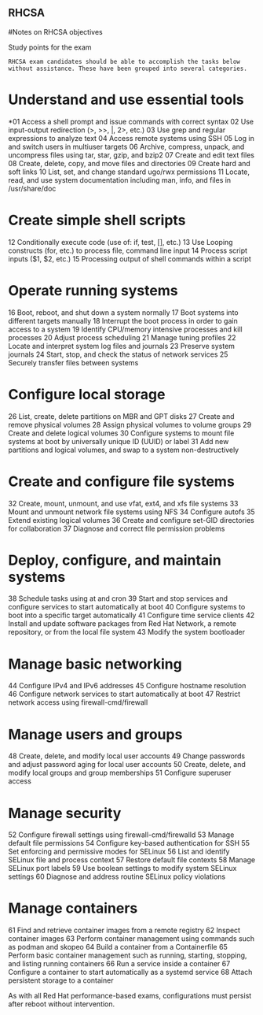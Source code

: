 ## RHCSA
#Notes on RHCSA objectives

Study points for the exam

    RHCSA exam candidates should be able to accomplish the tasks below without assistance. These have been grouped into several categories.
# Understand and use essential tools

*01        Access a shell prompt and issue commands with correct syntax
02        Use input-output redirection (>, >>, |, 2>, etc.)
03        Use grep and regular expressions to analyze text
04        Access remote systems using SSH
05        Log in and switch users in multiuser targets
06        Archive, compress, unpack, and uncompress files using tar, star, gzip, and bzip2
07        Create and edit text files
08        Create, delete, copy, and move files and directories
09        Create hard and soft links
10        List, set, and change standard ugo/rwx permissions
11        Locate, read, and use system documentation including man, info, and files in /usr/share/doc

# Create simple shell scripts

12        Conditionally execute code (use of: if, test, [], etc.)
13        Use Looping constructs (for, etc.) to process file, command line input
14        Process script inputs ($1, $2, etc.)
15        Processing output of shell commands within a script

# Operate running systems

16        Boot, reboot, and shut down a system normally
17        Boot systems into different targets manually
18        Interrupt the boot process in order to gain access to a system
19        Identify CPU/memory intensive processes and kill processes
20        Adjust process scheduling
21        Manage tuning profiles
22        Locate and interpret system log files and journals
23        Preserve system journals
24        Start, stop, and check the status of network services
25        Securely transfer files between systems

# Configure local storage

26        List, create, delete partitions on MBR and GPT disks
27        Create and remove physical volumes
28        Assign physical volumes to volume groups
29        Create and delete logical volumes
30        Configure systems to mount file systems at boot by universally unique ID (UUID) or label
31        Add new partitions and logical volumes, and swap to a system non-destructively

# Create and configure file systems

32        Create, mount, unmount, and use vfat, ext4, and xfs file systems
33        Mount and unmount network file systems using NFS
34        Configure autofs
35        Extend existing logical volumes
36        Create and configure set-GID directories for collaboration
37        Diagnose and correct file permission problems

# Deploy, configure, and maintain systems

38        Schedule tasks using at and cron
39        Start and stop services and configure services to start automatically at boot
40        Configure systems to boot into a specific target automatically
41        Configure time service clients
42        Install and update software packages from Red Hat Network, a remote repository, or from the local file system
43        Modify the system bootloader

# Manage basic networking

44        Configure IPv4 and IPv6 addresses
45        Configure hostname resolution
46        Configure network services to start automatically at boot
47        Restrict network access using firewall-cmd/firewall

# Manage users and groups

48        Create, delete, and modify local user accounts
49        Change passwords and adjust password aging for local user accounts
50        Create, delete, and modify local groups and group memberships
51        Configure superuser access

# Manage security

52        Configure firewall settings using firewall-cmd/firewalld
53        Manage default file permissions
54        Configure key-based authentication for SSH
55        Set enforcing and permissive modes for SELinux
56        List and identify SELinux file and process context
57        Restore default file contexts
58        Manage SELinux port labels
59        Use boolean settings to modify system SELinux settings
60        Diagnose and address routine SELinux policy violations

# Manage containers

61        Find and retrieve container images from a remote registry
62        Inspect container images
63        Perform container management using commands such as podman and skopeo
64        Build a container from a Containerfile
65        Perform basic container management such as running, starting, stopping, and listing running containers
66        Run a service inside a container
67        Configure a container to start automatically as a systemd service
68        Attach persistent storage to a container

As with all Red Hat performance-based exams, configurations must persist after reboot without intervention.
